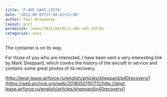 ```yaml
---
title: 'P-40E S#41-13570'
date: '2015-08-05T21:48:02+13:00'
author: Paul McSweeney
layout: post
permalink: /news/2015/08/05/p-40e-s41-13570/
categories: news
---
```


The container is on its way. 

For those of you who are interested, I have been sent a very interesting link by Mark Sheppard, which covers the history of the aircraft in service and contains some great photos of its recovery.

[http://lend-lease.airforce.ru/english/articles/sheppard/p40recovery/](https://web.archive.org/web/20180501161712/http://lend-lease.airforce.ru/english/articles/sheppard/p40recovery/)
